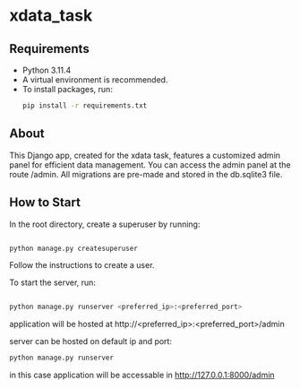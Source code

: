 # xdata_task

## Requirements
- Python 3.11.4
- A virtual environment is recommended.
- To install packages, run:
  ```bash
  pip install -r requirements.txt
  ```


## About

This Django app, created for the xdata task, features a customized admin panel for efficient data management. You can access the admin panel at the route /admin. All migrations are pre-made and stored in the db.sqlite3 file.

## How to Start

In the root directory, create a superuser by running:

  ```bash

  python manage.py createsuperuser
  ```

Follow the instructions to create a user.

To start the server, run:

```bash

python manage.py runserver <preferred_ip>:<preferred_port>
```
application will be hosted at http://<preferred_ip>:<preferred_port>/admin

server can be hosted on default ip and port:
```bash
python manage.py runserver
```
in this case application will be accessable in http://127.0.0.1:8000/admin
